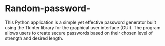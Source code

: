 # Random-password-
This Python application is a simple yet effective password generator built using the Tkinter library for the graphical user interface (GUI). The program allows users to create secure passwords based on their chosen level of strength and desired length.
